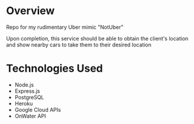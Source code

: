 # Overview

Repo for my rudimentary Uber mimic "NotUber"

Upon completion, this service should be able to obtain the client's location and show nearby cars to take them to their desired location


# Technologies Used

- Node.js
- Express.js
- PostgreSQL
- Heroku
- Google Cloud APIs
- OnWater API
